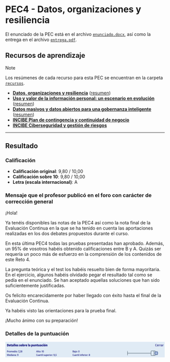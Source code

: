 # PEC4 - Datos, organizaciones y resiliencia

El enunciado de la PEC está en el archivo [`enunciado.docx`](enunciado.docx), así como la entrega en el archivo [`entrega.pdf`](entrega.pdf).

## Recursos de aprendizaje

>[!NOTE]
>Los resúmenes de cada recurso para esta PEC se encuentran en la carpeta [`recursos`](recursos/).

- [**Datos, organizaciones y resiliencia**](https://materials.campus.uoc.edu/daisy/Materials/PID_00278516/pdf/PID_00278516.pdf) ([resumen](https://github.com/HenestrosaDev/uoc-ingenieria-informatica/blob/main/administracion_y_gestion_de_organizaciones/pec4/recursos/datos_organizaciones_y_resiliencia_resumen.md))
- [**Uso y valor de la información personal: un escenario en evolución**](https://oai.e-spacio.uned.es/server/api/core/bitstreams/c956c489-b654-4f00-9536-c57b734f0fc5/content) ([resumen](https://github.com/HenestrosaDev/uoc-ingenieria-informatica/blob/main/administracion_y_gestion_de_organizaciones/pec4/recursos/uso_y_valor_de_la_informacion_personal_resumen.md))
- [**Datos masivos y datos abiertos para una gobernanza inteligente**](https://revista.profesionaldelainformacion.com/index.php/EPI/article/view/epi.2018.sep.16/40860) ([resumen](https://github.com/HenestrosaDev/uoc-ingenieria-informatica/blob/main/administracion_y_gestion_de_organizaciones/pec4/recursos/datos_masivos_y_datos_abiertos_para_una_gobernanza_inteligente_resumen.md))
- [**INCIBE Plan de contingencia y continuidad de negocio**](https://www.incibe.es/empresas/que-te-interesa/plan-contingencia-continuidad-negocio)
- [**INCIBE Ciberseguridad y gestión de riesgos**](https://www.incibe.es/sites/default/files/contenidos/guias/doc/guia_ciberseguridad_gestion_riesgos_metad.pdf)

---

## Resultado

### Calificación

- **Calificación original**: 9,80 / 10,00
- **Calificación sobre 10**: 9,80 / 10,00
- **Letra (escala internacional)**: A

### Mensaje que el profesor publicó en el foro con carácter de corrección general

¡Hola!

Ya tenéis disponibles las notas de la PEC4 así como la nota final de la Evaluación Continua en la que se ha tenido en cuenta las aportaciones realizadas en los dos debates propuestos durante el curso.

En esta última PEC4 todas las pruebas presentadas han aprobado. Además, un 95% de vosotros habéis obtenido calificaciones entre B y A. Quizás ser requería un poco más de esfuerzo en la comprensión de los contenidos de este Reto 4.

La pregunta teórica y el test los habéis resuelto bien de forma mayoritaria. En el ejercicio, algunos habéis olvidado pegar el resultado tal como se pedía en el enunciado. Se han aceptado aquellas soluciones que han sido suficientemente justificadas.

Os felicito encarecidamente por haber llegado con éxito hasta el final de la Evaluación Continua.

Ya habéis visto las orientaciones para la prueba final.

¡Mucho ánimo con su preparación!

### Detalles de la puntuación

![](detalles_puntuacion.png)